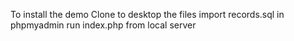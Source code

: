 To install the demo
Clone to desktop the files
import records.sql in phpmyadmin
run index.php from local server

